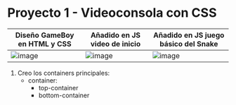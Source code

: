 # Proyecto 1 - Videoconsola con CSS 


|Diseño GameBoy en HTML y CSS|Añadido en JS video de inicio|Añadido en JS juego básico del Snake|
|-|-|-|
|![image](https://user-images.githubusercontent.com/53578007/213930435-7a8edcff-ffc7-42d9-ac40-fec8726a47c5.png)|![image](https://user-images.githubusercontent.com/53578007/213930468-3e2bb6e4-a2b0-49a5-b886-419cb33e4d76.png)|![image](https://user-images.githubusercontent.com/53578007/213930714-9de792c1-a655-4bac-ac45-1f9481170384.png)|

1. Creo los containers principales:
    * container: 
        - top-container
        - bottom-container
